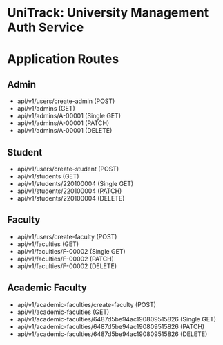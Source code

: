 # UniTrack: University Management Auth Service

# Application Routes

## Admin
* api/v1/users/create-admin (POST)
* api/v1/admins (GET)
* api/v1/admins/A-00001 (Single GET)
* api/v1/admins/A-00001 (PATCH)
* api/v1/admins/A-00001 (DELETE)

## Student 
* api/v1/users/create-student (POST)
* api/v1/students (GET)
* api/v1/students/220100004 (Single GET)
* api/v1/students/220100004 (PATCH)
* api/v1/students/220100004 (DELETE)

## Faculty
* api/v1/users/create-faculty (POST)
* api/v1/faculties (GET)
* api/v1/faculties/F-00002 (Single GET)
* api/v1/faculties/F-00002 (PATCH)
* api/v1/faculties/F-00002 (DELETE)

## Academic Faculty 
* api/v1/academic-faculties/create-faculty (POST)
* api/v1/academic-faculties (GET)
* api/v1/academic-faculties/6487d5be94ac190809515826 (Single GET)
* api/v1/academic-faculties/6487d5be94ac190809515826 (PATCH)
* api/v1/academic-faculties/6487d5be94ac190809515826 (DELETE)
